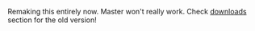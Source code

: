 
Remaking this entirely now. Master won't really work. Check
 [downloads](downloads) section for the old version!
